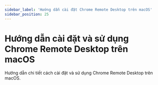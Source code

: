 ```yaml
---
sidebar_label: 'Hướng dẫn cài đặt Chrome Remote Desktop trên macOS'
sidebar_position: 25
---
```


# Hướng dẫn cài đặt và sử dụng Chrome Remote Desktop trên macOS

Hướng dẫn chi tiết cách cài đặt và sử dụng Chrome Remote Desktop trên macOS.